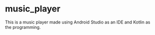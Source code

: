 # music_player
This is a music player made using Android Studio as an IDE and Kotlin as the programming.
